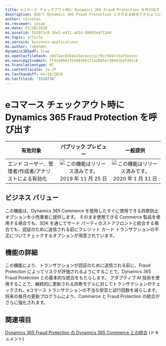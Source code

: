 ```yaml
---
title: eコマース チェックアウト時に Dynamics 365 Fraud Protection を呼び出す
description: 初めて Dynamics 365 Fraud Protection とそのまま統合できるようになったことで、eコマース チェックアウト フローに詐欺防止ロジックをそのまま統合できるようになりました。
author: relnotes
ms.reviewer: josaw
ms.date: 03/20/2020
ms.assetid: 5539f1c8-16e2-e911-a814-000d3a4f1244
ms.topic: article
ms.service: business-applications
ms.author: rubendel
dynamics365pdf: true
ms.openlocfilehash: cbb7aec8dd4e15ecbcec1c79cc5047c5a73a1cec
ms.sourcegitcommit: ffd2a9b81763d82b9121a2bb5a738441bafd62c8
ms.translationtype: HT
ms.contentlocale: ja-JP
ms.lasthandoff: 04/29/2020
ms.locfileid: "3320734"
---
```

# <a name="invoke-dynamics-365-fraud-protection-during-e-commerce-checkout"></a>eコマース チェックアウト時に Dynamics 365 Fraud Protection を呼び出す


| 有効対象    |  パブリック プレビュー | 一般提供 | 
| ---------- | :----------: |:----------: |
|エンド ユーザー、管理者/作成者/アナリストによる有効化|![この機能はリリース済みです。](/dynamics365-release-plan/media/green-checkmark.png "この機能はリリース済みです。") 2019 年 11 月 25 日| ![この機能はリリース済みです。](/dynamics365-release-plan/media/green-checkmark.png "この機能はリリース済みです。") 2020 年 1 月 31 日|


## <a name="business-value"></a>ビジネス バリュー
<!-- bv start -->
この機能は、Dynamics 365 Commerce を使用したすぐに使用できる詐欺防止オプションを小売業者に提供します。 そのまま使用できる Commerce 製品を使用する場合でも、SDK を通じてサード パーティのストアフロントと統合する場合でも、認証のために送信される前にクレジット カード トランザクションの不正についてチェックするオプションが用意されています。
<!-- bv end -->



## <a name="feature-details"></a>機能の詳細
<!--feature detail start -->
この機能により、トランザクションが認証のために送信される前に、Fraud Protection によってリスクが評価されるようにすることで、Dynamics 365 Fraud Protection との基本的な統合をもたらします。 アダプティブ AI 技術を使用することで、継続的に更新される詐欺モデルに対してトランザクションがチェックされ、eコマース トランザクションの不当な拒否と試行回数を減らします。 将来の毎月の更新プログラムにより、Commerce と Fraud Protection の統合がさらに強化されます。
<!--feature detail end -->










## <a name="see-also"></a>関連項目

<!--docs start-->
[Dynamics 365 Fraud Protection の Dynamics 365 Commerce との統合](https://docs.microsoft.com/dynamics365/commerce/dev-itpro/dfp) (ドキュメント)
<!--docs end-->
